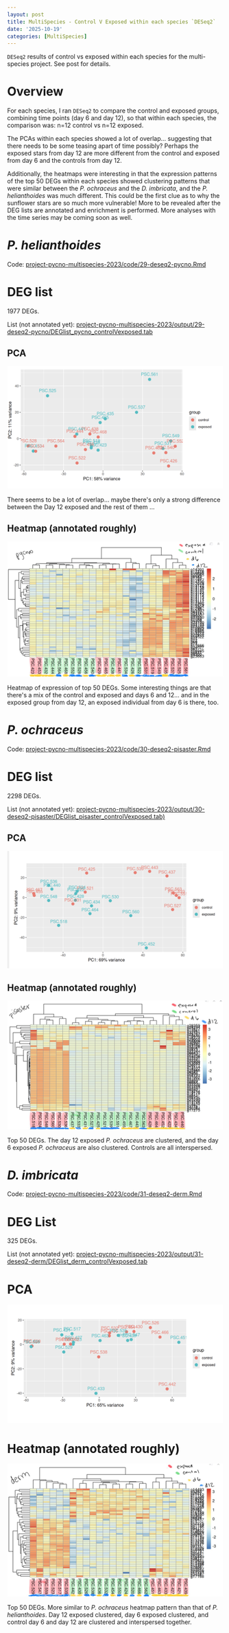 ```yaml
---
layout: post
title: MultiSpecies - Control V Exposed within each species `DESeq2`  
date: '2025-10-19'
categories: [MultiSpecies]
---
```

`DESeq2` results of control vs exposed within each species for the multi-species project. See post for details. 

# Overview

For each species, I ran `DESeq2` to compare the control and exposed groups, combining time points (day 6 and day 12), so that within each species, the comparison was: n=12 control vs n=12 exposed. 

The PCAs within each species showed a lot of overlap... suggesting that there needs to be some teasing apart of time possibly? Perhaps the exposed stars from day 12 are more different from the control and exposed from day 6 and the controls from day 12. 

Additionally, the heatmaps were interesting in that the expression patterns of the top 50 DEGs within each species showed clustering patterns that were similar between the _P. ochraceus_ and the _D. imbricata_, and the _P. helianthoides_ was much different. This could be the first clue as to why the sunflower stars are so much more vulnerable! More to be revealed after the DEG lists are annotated and enrichment is performed. More analyses with the time series may be coming soon as well.


# _P. helianthoides_ 

Code: [project-pycno-multispecies-2023/code/29-deseq2-pycno.Rmd](https://github.com/grace-ac/project-pycno-multispecies-2023/blob/main/code/29-deseq2-pycno.Rmd)

# DEG list
1977 DEGs.    

List (not annotated yet): [project-pycno-multispecies-2023/output/29-deseq2-pycno/DEGlist_pycno_controlVexposed.tab](https://github.com/grace-ac/project-pycno-multispecies-2023/blob/main/output/29-deseq2-pycno/DEGlist_pycno_controlVexposed.tab)

## PCA    

![img](../notebook-images/2025-10-19/pycno_PCA_controlVExposed.png)    

There seems to be a lot of overlap... maybe there's only a strong difference between the Day 12 exposed and the rest of them ...

## Heatmap (annotated roughly)   

![img](../notebook-images/2025-10-19/pycno_annotated_heatmap.jpg)  

Heatmap of expression of top 50 DEGs. Some interesting things are that there's a mix of the control and exposed and days 6 and 12... and in the exposed group from day 12, an exposed individual from day 6 is there, too. 

# _P. ochraceus_ 

Code: [project-pycno-multispecies-2023/code/30-deseq2-pisaster.Rmd](https://github.com/grace-ac/project-pycno-multispecies-2023/blob/main/code/30-deseq2-pisaster.Rmd)

# DEG list 
2298 DEGs.   

List (not annotated yet): [project-pycno-multispecies-2023/output/30-deseq2-pisaster/DEGlist_pisaster_controlVexposed.tab)](https://github.com/grace-ac/project-pycno-multispecies-2023/blob/main/output/30-deseq2-pisaster/DEGlist_pisaster_controlVexposed.tab)

## PCA 

![img](../notebook-images/2025-10-19/pisaster_PCA_controlVexposed.png)

## Heatmap (annotated roughly)   

![img](../notebook-images/2025-10-19/pisaster_annotated_heatmap.jpg)

Top 50 DEGs. The day 12 exposed _P. ochraceus_ are clustered, and the day 6 exposed _P. ochraceus_ are also clustered. Controls are all interspersed.   

# _D. imbricata_ 

Code: [project-pycno-multispecies-2023/code/31-deseq2-derm.Rmd](https://github.com/grace-ac/project-pycno-multispecies-2023/blob/main/code/31-deseq2-derm.Rmd) 

# DEG List 
325 DEGs. 

List (not annotated yet): [project-pycno-multispecies-2023/output/31-deseq2-derm/DEGlist_derm_controlVexposed.tab](https://github.com/grace-ac/project-pycno-multispecies-2023/blob/main/output/31-deseq2-derm/DEGlist_derm_controlVexposed.tab)

# PCA 

![img](../notebook-images/2025-10-19/derm_PCA_controlVexposed.png) 

# Heatmap (annotated roughly) 

![img](../notebook-images/2025-10-19/derm_annotated_heatmap.jpg)

Top 50 DEGs. More similar to _P. ochraceus_ heatmap pattern than that of _P. helianthoides_. Day 12 exposed clustered, day 6 exposed clustered, and control day 6 and day 12 are clustered and interspersed together. 